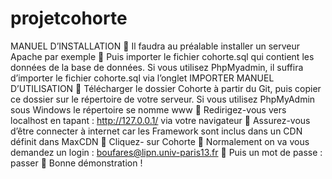 # projetcohorte

MANUEL D’INSTALLATION
	Il faudra au préalable installer un serveur Apache par exemple
	Puis importer le fichier cohorte.sql qui contient les données de la base de données. Si vous utilisez PhpMyadmin, il suffira d’importer le fichier cohorte.sql via l’onglet IMPORTER
MANUEL D’UTILISATION
	Télécharger le dossier Cohorte à partir du Git, puis copier ce dossier sur le répertoire de votre serveur. Si vous utilisez PhpMyAdmin sous Windows le répertoire se nomme www
	Redirigez-vous vers localhost en tapant : http://127.0.0.1/ via votre navigateur
	Assurez-vous d’être connecter à internet car les Framework sont inclus dans un CDN définit dans MaxCDN
	Cliquez- sur Cohorte
	Normalement on va vous demandez un login : boufares@lipn.univ-paris13.fr
	Puis un mot de passe : passer
	Bonne démonstration !	
	

